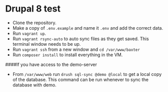 # Drupal 8 test
- Clone the repository.
- Make a copy of `.env.example` and name it `.env` and add the correct data.
- Run `vagrant up`.
- Run `vagrant rsync-auto` to auto sync files as they get saved. This terminal window needs to be up.
- Run `vagrant ssh` from a new window and `cd /var/www/baxter`
- Run `composer install` to install everything in the VM.

####If you have access to the demo-server
- From `/var/www/web` run `drush sql-sync @demo @local` to get a local copy of the database. This command can be run whenever to sync the database with demo.